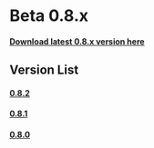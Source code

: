 # Beta 0.8.x 

#### [Download latest 0.8.x version here](beta-0.8.2/index.md)

## Version List
#### [0.8.2](beta-0.8.2/index.md)
#### [0.8.1](beta-0.8.1/index.md)
#### [0.8.0](beta-0.8.0/index.md)


